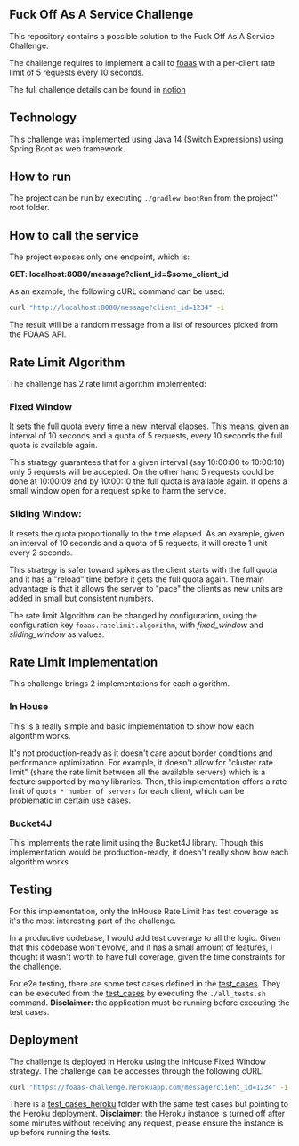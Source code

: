 ## Fuck Off As A Service Challenge
This repository contains a possible solution to the Fuck Off As A Service Challenge.

The challenge requires to implement a call to [foaas](https://www.foaas.com/) with a per-client rate limit of 5 requests every 10 seconds.

The full challenge details can be found in [notion](https://thorn-paperback-665.notion.site/L2-Coding-Challenge-f55f26875e1c4871b528f07e109c0e52)

## Technology 
This challenge was implemented using Java 14 (Switch Expressions) using Spring Boot as web framework.

## How to run
The project can be run by executing `./gradlew bootRun` from the project''' root folder.

## How to call the service
The project exposes only one endpoint, which is:

**GET: localhost:8080/message?client_id=$some_client_id**

As an example, the following cURL command can be used:

```bash
curl "http://localhost:8080/message?client_id=1234" -i
```

The result will be a random message from a list of resources picked from the FOAAS API. 

## Rate Limit Algorithm
The challenge has 2 rate limit algorithm implemented:

### Fixed Window 
It sets the full quota every time a new interval elapses. This means, given an interval of 10 seconds and a quota of 5 requests, every 10 seconds the full quota is available again.

This strategy guarantees that for a given interval (say 10:00:00 to 10:00:10) only 5 requests will be accepted. On the other hand 5 requests could be done at 10:00:09 and by 10:00:10 the full quota is available again. It opens a small window open for a request spike to harm the service.

### Sliding Window: 
It resets the quota proportionally to the time elapsed. As an example, given an interval of 10 seconds and a quota of 5 requests, it will create 1 unit every 2 seconds.

This strategy is safer toward spikes as the client starts with the full quota and it has a "reload" time before it gets the full quota again. The main advantage is that it allows the server to "pace" the clients as new units are added in small but consistent numbers.

The rate limit Algorithm can be changed by configuration, using the configuration key `foaas.ratelimit.algorithm`, with *fixed_window* and *sliding_window* as values.

## Rate Limit Implementation
This challenge brings 2 implementations for each algorithm.

### In House
This is a really simple and basic implementation to show how each algorithm works.

It's not production-ready as it doesn't care about border conditions and performance optimization. 
For example, it doesn't allow for "cluster rate limit" (share the rate limit between all the available servers) which is a feature supported by many libraries. Then, this implementation offers a rate limit of `quota * number of servers` for each client, which can be problematic in certain use cases.

### Bucket4J
This implements the rate limit using the Bucket4J library. Though this implementation would be production-ready, it doesn't really show how each algorithm works.

## Testing
For this implementation, only the InHouse Rate Limit has test coverage as it's the most interesting part of the challenge.

In a productive codebase, I would add test coverage to all the logic. Given that this codebase won't evolve, and it has a small amount of features, I thought it wasn't worth to have full coverage, given the time constraints for the challenge.

For e2e testing, there are some test cases defined in the [test_cases](test_cases). They can be executed from the [test_cases](test_cases) by executing the `./all_tests.sh` command. **Disclaimer:** the application must be running before executing the test cases.

## Deployment
The challenge is deployed in Heroku using the InHouse Fixed Window strategy. The challenge can be accesses through the following cURL:

```bash
curl "https://foaas-challenge.herokuapp.com/message?client_id=1234" -i 
```

There is a [test_cases_heroku](test_cases_heroku) folder with the same test cases but pointing to the Heroku deployment. **Disclaimer:** the Heroku instance is turned off after some minutes without receiving any request, please ensure the instance is up before running the tests.